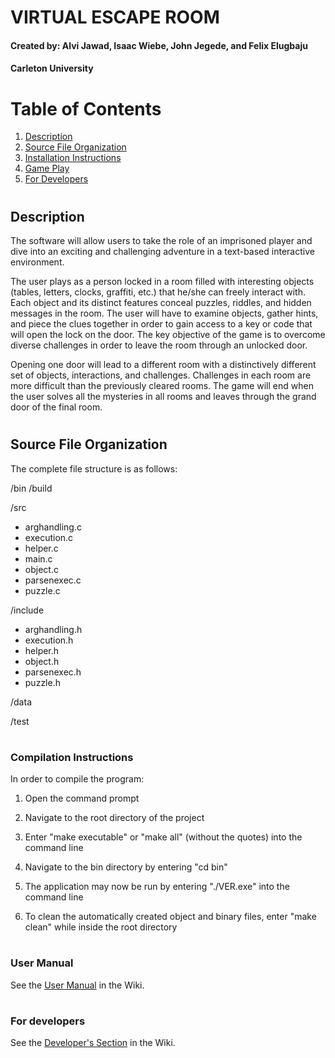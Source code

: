 # VIRTUAL ESCAPE ROOM

#### Created by: Alvi Jawad, Isaac Wiebe, John Jegede, and Felix Elugbaju
#### Carleton University

# Table of Contents
1. [Description](#Description)
2. [Source File Organization](#dirstructure)
3. [Installation Instructions](#install)
4. [Game Play](#gameplay)
5. [For Developers](#development)

# <a name="Description"></a>
## Description

The software will allow users to take the role of an imprisoned player and dive into an exciting
and challenging adventure in a text-based interactive environment.

The user plays as a person locked in a room filled with interesting objects (tables, letters, clocks,
graffiti, etc.) that he/she can freely interact with. Each object and its distinct features conceal
puzzles, riddles, and hidden messages in the room. The user will have to examine objects, gather
hints, and piece the clues together in order to gain access to a key or code that will open the lock
on the door. The key objective of the game is to overcome diverse challenges in order to leave
the room through an unlocked door.

Opening one door will lead to a different room with a distinctively different set of objects,
interactions, and challenges. Challenges in each room are more difficult than the previously
cleared rooms. The game will end when the user solves all the mysteries in all rooms and leaves
through the grand door of the final room.

# <a name ="dirstructure"></a>
## Source File Organization

The complete file structure is as follows: 


/bin
/build

/src
- arghandling.c 
- execution.c
- helper.c 
- main.c 
- object.c 
- parsenexec.c 
- puzzle.c

/include 
- arghandling.h
- execution.h
- helper.h
- object.h
- parsenexec.h
- puzzle.h 

/data

/test


# <a name ="install"></a>
### Compilation Instructions

In order to compile the program:
1) Open the command prompt
2) Navigate to the root directory of the project
3) Enter "make executable" or "make all" (without the quotes) into the command line
4) Navigate to the bin directory by entering "cd bin"
5) The application may now be run by entering "./VER.exe" into the command line

6) To clean the automatically created object and binary files, enter "make clean" while inside the root directory


# <a name = "gameplay"></a>
### User Manual

See the [User Manual](https://www.google.com) in the Wiki. 

# <a name = "development"></a>
### For developers
See the [Developer's Section](https://www.google.com) in the Wiki. 
